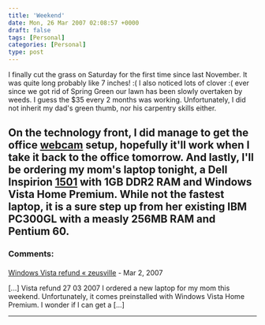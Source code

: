 ```yaml
---
title: 'Weekend'
date: Mon, 26 Mar 2007 02:08:57 +0000
draft: false
tags: [Personal]
categories: [Personal]
type: post
---
```


I finally cut the grass on Saturday for the first time since last November. It was quite long probably like 7 inches! :( I also noticed lots of clover :( ever since we got rid of Spring Green our lawn has been slowly overtaken by weeds. I guess the $35 every 2 months was working. Unfortunately, I did not inherit my dad's green thumb, nor his carpentry skills either.

On the technology front, I did manage to get the office [webcam](http://www.axis.com/products/cam_207mw/) setup, hopefully it'll work when I take it back to the office tomorrow. And lastly, I'll be ordering my mom's laptop tonight, a Dell Inspirion [1501](http://http://www.dell.com/content/products/productdetails.aspx/inspn_1501?c=us&cs=19&l=en&s=dhs) with 1GB DDR2 RAM and Windows Vista Home Premium. While not the fastest laptop, it is a sure step up from her existing IBM PC300GL with a measly 256MB RAM and Pentium 60.
---
### Comments:
####
[Windows Vista refund &laquo; zeusville](http://zeusville.wordpress.com/2007/03/27/windows-vista-refund/ "") - <time datetime="2007-03-27 11:21:18">Mar 2, 2007</time>

\[...\] Vista refund 27 03 2007 I ordered a new laptop for my mom this weekend. Unfortunately, it comes preinstalled with Windows Vista Home Premium. I wonder if I can get a \[...\]
<hr />

